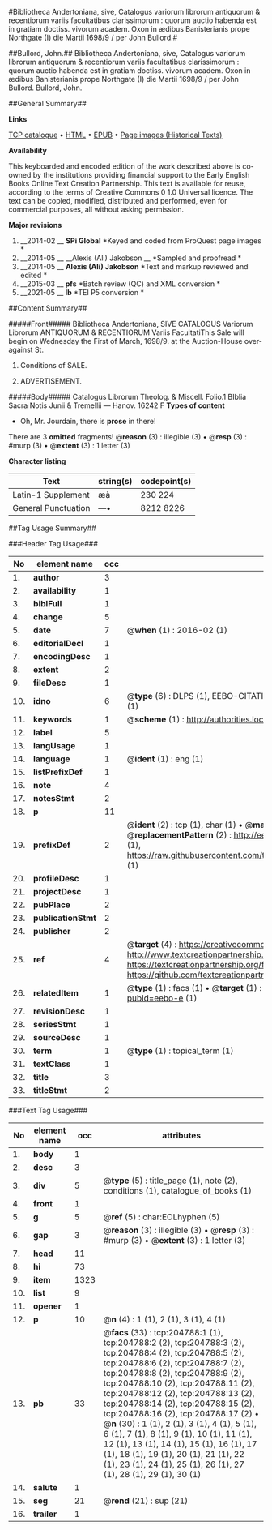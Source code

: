 #Bibliotheca Andertoniana, sive, Catalogus variorum librorum antiquorum & recentiorum variis facultatibus clarissimorum : quorum auctio habenda est in gratiam doctiss. vivorum academ. Oxon in ædibus Banisterianis prope Northgate (I) die Martii 1698/9 / per John Bullord.#

##Bullord, John.##
Bibliotheca Andertoniana, sive, Catalogus variorum librorum antiquorum & recentiorum variis facultatibus clarissimorum : quorum auctio habenda est in gratiam doctiss. vivorum academ. Oxon in ædibus Banisterianis prope Northgate (I) die Martii 1698/9 / per John Bullord.
Bullord, John.

##General Summary##

**Links**

[TCP catalogue](http://www.ota.ox.ac.uk/tcp/)  • 
[HTML](http://tei.it.ox.ac.uk/tcp/Texts-HTML/free/B17/B17091.html)  • 
[EPUB](http://tei.it.ox.ac.uk/tcp/Texts-EPUB/free/B17/B17091.epub) • 
[Page images (Historical Texts)](https://historicaltexts.jisc.ac.uk/eebo-10826398e)

**Availability**

This keyboarded and encoded edition of the work described above is co-owned by the
    institutions providing financial support to the Early English Books Online Text Creation
    Partnership. This text is available for reuse, according to the terms of  Creative Commons 0 1.0 Universal
    licence. The text can be copied, modified, distributed and performed, even for commercial
    purposes, all without asking permission.

**Major revisions**

1. __2014-02 __ __SPi Global__ *Keyed and coded from ProQuest page images *
1. __2014-05 __ __Alexis (Ali) Jakobson __ *Sampled and proofread *
1. __2014-05 __ __Alexis (Ali) Jakobson__ *Text and markup reviewed and edited *
1. __2015-03 __ __pfs__ *Batch review (QC) and XML conversion *
1. __2021-05 __ __lb__ *TEI P5 conversion *

##Content Summary##

#####Front#####
Bibliotheca Andertoniana, SIVE CATALOGUS Variorum Librorum ANTIQUORUM & RECENTIORUM Variis FacultatiThis Sale will begin on Wednesday the First of March, 1698/9. at the Auction-House over-against St. 
1. Conditions of SALE.

1. ADVERTISEMENT.

#####Body#####
Catalogus Librorum Theolog. & Miscell. Folio.1 BIblia Sacra Notis Junii & Tremellii — Hanov. 16242 F
**Types of content**

  * Oh, Mr. Jourdain, there is **prose** in there!

There are 3 **omitted** fragments! 
 @__reason__ (3) : illegible (3)  •  @__resp__ (3) : #murp (3)  •  @__extent__ (3) : 1 letter (3)

**Character listing**


|Text|string(s)|codepoint(s)|
|---|---|---|
|Latin-1 Supplement|æà|230 224|
|General Punctuation|—•|8212 8226|

##Tag Usage Summary##

###Header Tag Usage###

|No|element name|occ|attributes|
|---|---|---|---|
|1.|__author__|3||
|2.|__availability__|1||
|3.|__biblFull__|1||
|4.|__change__|5||
|5.|__date__|7| @__when__ (1) : 2016-02 (1)|
|6.|__editorialDecl__|1||
|7.|__encodingDesc__|1||
|8.|__extent__|2||
|9.|__fileDesc__|1||
|10.|__idno__|6| @__type__ (6) : DLPS (1), EEBO-CITATION (1), VID (1), EEBO-PROQUEST (1), STC (1), OCLC (1)|
|11.|__keywords__|1| @__scheme__ (1) : http://authorities.loc.gov/ (1)|
|12.|__label__|5||
|13.|__langUsage__|1||
|14.|__language__|1| @__ident__ (1) : eng (1)|
|15.|__listPrefixDef__|1||
|16.|__note__|4||
|17.|__notesStmt__|2||
|18.|__p__|11||
|19.|__prefixDef__|2| @__ident__ (2) : tcp (1), char (1)  •  @__matchPattern__ (2) : ([0-9\-]+):([0-9IVX]+) (1), (.+) (1)  •  @__replacementPattern__ (2) : http://eebo.chadwyck.com/downloadtiff?vid=$1&page=$2 (1), https://raw.githubusercontent.com/textcreationpartnership/Texts/master/tcpchars.xml#$1 (1)|
|20.|__profileDesc__|1||
|21.|__projectDesc__|1||
|22.|__pubPlace__|2||
|23.|__publicationStmt__|2||
|24.|__publisher__|2||
|25.|__ref__|4| @__target__ (4) : https://creativecommons.org/publicdomain/zero/1.0/ (1), http://www.textcreationpartnership.org/docs/. (1), https://textcreationpartnership.org/faq/#faq05 (1), https://github.com/textcreationpartnership (1)|
|26.|__relatedItem__|1| @__type__ (1) : facs (1)  •  @__target__ (1) : https://data.historicaltexts.jisc.ac.uk/view?pubId=eebo-e (1)|
|27.|__revisionDesc__|1||
|28.|__seriesStmt__|1||
|29.|__sourceDesc__|1||
|30.|__term__|1| @__type__ (1) : topical_term (1)|
|31.|__textClass__|1||
|32.|__title__|3||
|33.|__titleStmt__|2||


###Text Tag Usage###

|No|element name|occ|attributes|
|---|---|---|---|
|1.|__body__|1||
|2.|__desc__|3||
|3.|__div__|5| @__type__ (5) : title_page (1), note (2), conditions (1), catalogue_of_books (1)|
|4.|__front__|1||
|5.|__g__|5| @__ref__ (5) : char:EOLhyphen (5)|
|6.|__gap__|3| @__reason__ (3) : illegible (3)  •  @__resp__ (3) : #murp (3)  •  @__extent__ (3) : 1 letter (3)|
|7.|__head__|11||
|8.|__hi__|73||
|9.|__item__|1323||
|10.|__list__|9||
|11.|__opener__|1||
|12.|__p__|10| @__n__ (4) : 1 (1), 2 (1), 3 (1), 4 (1)|
|13.|__pb__|33| @__facs__ (33) : tcp:204788:1 (1), tcp:204788:2 (2), tcp:204788:3 (2), tcp:204788:4 (2), tcp:204788:5 (2), tcp:204788:6 (2), tcp:204788:7 (2), tcp:204788:8 (2), tcp:204788:9 (2), tcp:204788:10 (2), tcp:204788:11 (2), tcp:204788:12 (2), tcp:204788:13 (2), tcp:204788:14 (2), tcp:204788:15 (2), tcp:204788:16 (2), tcp:204788:17 (2)  •  @__n__ (30) : 1 (1), 2 (1), 3 (1), 4 (1), 5 (1), 6 (1), 7 (1), 8 (1), 9 (1), 10 (1), 11 (1), 12 (1), 13 (1), 14 (1), 15 (1), 16 (1), 17 (1), 18 (1), 19 (1), 20 (1), 21 (1), 22 (1), 23 (1), 24 (1), 25 (1), 26 (1), 27 (1), 28 (1), 29 (1), 30 (1)|
|14.|__salute__|1||
|15.|__seg__|21| @__rend__ (21) : sup (21)|
|16.|__trailer__|1||
